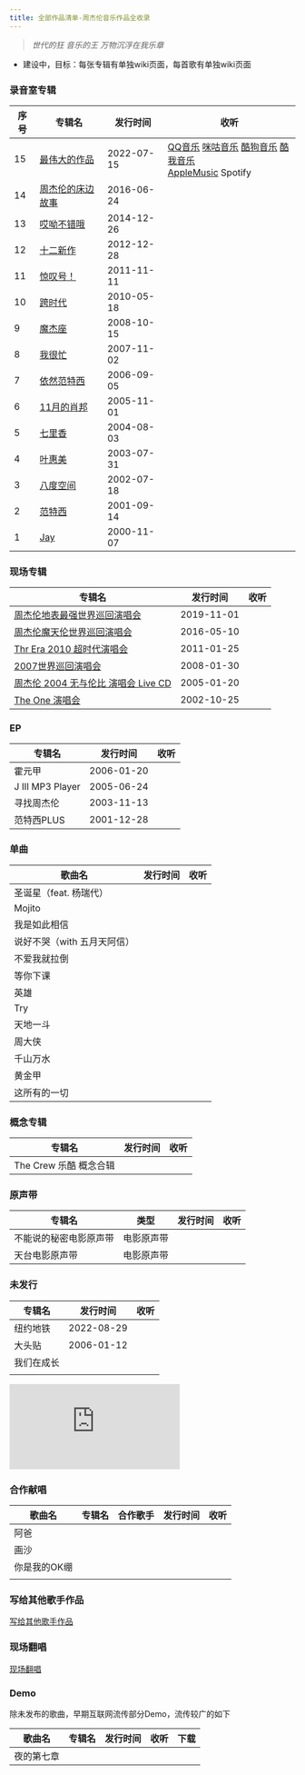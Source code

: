 ```yaml
---
title: 全部作品清单-周杰伦音乐作品全收录
---
```



> *世代的狂 音乐的王 万物沉浮在我乐章*

- 建设中，目标：每张专辑有单独wiki页面，每首歌有单独wiki页面

### 录音室专辑
| 序号  | 专辑名  | 发行时间  | 收听  |
| --- | ------------ | ------------ | ------------ |
| 15  | [最伟大的作品](/composition/cd/22/README.md)  | 2022-07-15  | [QQ音乐](https://y.qq.com/n/ryqq/albumDetail/0042cH172YJ0mz "QQ音乐") [咪咕音乐](https://music.migu.cn/v5/#/albumDetail?albumId=600927015009000944&playlistType=5 "咪咕音乐") [酷狗音乐](https://www.kugou.com/album/info/z1cd9a1/ "酷狗音乐") [酷我音乐](https://kuwo.cn/album_detail/29593612 "酷我音乐") <br> [AppleMusic](https://music.apple.com/cn/album/%E6%9C%80%E4%BC%9F%E5%A4%A7%E7%9A%84%E4%BD%9C%E5%93%81/1633408719 "AppleMusic Spotify")  Spotify|
| 14  | [周杰伦的床边故事](/composition/cd/16/README.md)  | 2016-06-24  |  |
| 13  | [哎呦不错哦](/composition/cd/14/README.md)  |2014-12-26   |   |
| 12  | [十二新作](/composition/cd/12/README.md)  | 2012-12-28  |   |
| 11  | [惊叹号！](/composition/cd/11/README.md)  | 2011-11-11  |   |
| 10  | [跨时代](/composition/cd/10/README.md)  | 2010-05-18  |   |
| 9  | [魔杰座](/composition/cd/08/README.md)  | 2008-10-15  |   |
| 8  | [我很忙](/composition/cd/07/README.md)  | 2007-11-02  |   |
| 7  | [依然范特西](/composition/cd/06/README.md)  | 2006-09-05  |   |
| 6  | [11月的肖邦](/composition/cd/05/README.md)  | 2005-11-01  |   |
| 5  | [七里香](/composition/cd/04/README.md)  | 2004-08-03  |   |
| 4  | [叶惠美](/composition/cd/03/README.md)  | 2003-07-31  |   |
| 3  | [八度空间](/composition/cd/02/README.md)  | 2002-07-18  |   |
| 2  | [范特西](/composition/cd/01/README.md)  | 2001-09-14  |   |
| 1  | [Jay](/composition/cd/00/README.md)  | 2000-11-07  |   |

### 现场专辑
| 专辑名  | 发行时间  | 收听  |
| ------------ | ------------ | ------------ |
| [周杰伦地表最强世界巡回演唱会](/composition/live/2016Invincible/README.md)  | 2019-11-01  |   |
| [周杰伦魔天伦世界巡回演唱会](/composition/live/2013OpusJay/README.md)  | 2016-05-10  |   |
| [Thr Era 2010 超时代演唱会](/composition/live/2010TheEra/README.md)  | 2011-01-25  |   |
| [2007世界巡回演唱会](/composition/live/2007WorldTours/README.md)  | 2008-01-30  |   |
| [周杰伦 2004 无与伦比 演唱会 Live CD](/composition/live/2004incomparable/README.md)  | 2005-01-20  |   |
| [The One 演唱会](/composition/live/2002TheOne/README.md)  | 2002-10-25  |   |

### EP
| 专辑名  | 发行时间  | 收听  |
| ------------ | ------------ | ------------ |
| 霍元甲  | 2006-01-20  |   |
| J III MP3 Player  | 2005-06-24  |   |
| 寻找周杰伦  | 2003-11-13  |   |
| 范特西PLUS  | 2001-12-28  |   |


### 单曲
| 歌曲名  | 发行时间  | 收听  |
| ------------ | ------------ | ------------ |
| 圣诞星（feat. 杨瑞代）  |   |   |
| Mojito  |   |   |
| 我是如此相信  |   |   |
| 说好不哭（with 五月天阿信）  |   |   |
| 不爱我就拉倒  |   |   |
| 等你下课  |   |   |
| 英雄  |   |   |
| Try  |   |   |
| 天地一斗  |   |   |
| 周大侠  |   |   |
| 千山万水  |   |   |
| 黄金甲  |   |   |
| 这所有的一切  |   |   |

### 概念专辑
| 专辑名  | 发行时间  | 收听  |
| ------------ | ------------ | ------------ |
| The Crew 乐酷 概念合辑  |   |   |

### 原声带
| 专辑名  | 类型 |发行时间  | 收听  |
| ------------ | ------------ | ------------ | ------------ |
| 不能说的秘密电影原声带  | 电影原声带  |   |   |
| 天台电影原声带  | 电影原声带  |   |   |

### 未发行
| 专辑名  | 发行时间  | 收听  |
| ------------ | ------------ | ------------ |
| 纽约地铁  | 2022-08-29  |   |
| 大头贴  | 2006-01-12  |   |
| 我们在成长  |   |   |
|   |   |   |
![](http://doc.cyfor.cn/server/index.php?s=/api/attachment/visitFile&sign=6f26d5b477f1ac6dad8de191f081500b)
### 合作献唱
| 歌曲名  | 专辑名|合作歌手|发行时间  | 收听  |
| ------------ | ------------ | ------------ | ------------ | ------------ |
| 阿爸  |   |   |   |   |
| 画沙  |   |   |   |   |
| 你是我的OK绷  |   |   |   |   |
|   |   |   |   |   |

### 写给其他歌手作品
[写给其他歌手作品](/composition/others/README.md "写给其他歌手作品")

### 现场翻唱
[现场翻唱](/composition/cover/README.md "现场翻唱")

### Demo
除未发布的歌曲，早期互联网流传部分Demo，流传较广的如下

| 歌曲名  | 专辑名|发行时间  | 收听  |下载  |
| ------------ | ------------ | ------------ | ------------ |  ------------ | 
| 夜的第七章  |   |   |   |   |